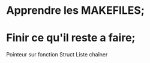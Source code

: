 # Apprendre les MAKEFILES;
# Finir ce qu'il reste a faire;
Pointeur sur fonction
Struct 
Liste chaîner